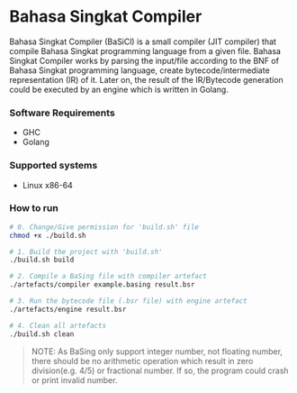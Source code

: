 # Bahasa Singkat Compiler

Bahasa Singkat Compiler (BaSiCl) is a small compiler (JIT compiler) that compile Bahasa Singkat programming language from a given file.
Bahasa Singkat Compiler works by parsing the input/file according to the BNF of Bahasa Singkat programming language, create bytecode/intermediate representation (IR) of it.
Later on, the result of the IR/Bytecode generation could be executed by an engine which is written in Golang.

### Software Requirements
* GHC
* Golang

### Supported systems
* Linux x86-64

### How to run

```sh
# 0. Change/Give permission for 'build.sh' file
chmod +x ./build.sh

# 1. Build the project with 'build.sh'
./build.sh build

# 2. Compile a BaSing file with compiler artefact
./artefacts/compiler example.basing result.bsr

# 3. Run the bytecode file (.bsr file) with engine artefact
./artefacts/engine result.bsr

# 4. Clean all artefacts
./build.sh clean
```

> NOTE: As BaSing only support integer number, not floating number, there should be no arithmetic operation which result in zero division(e.g. 4/5) or fractional number. If so, the program could crash or print invalid number.
